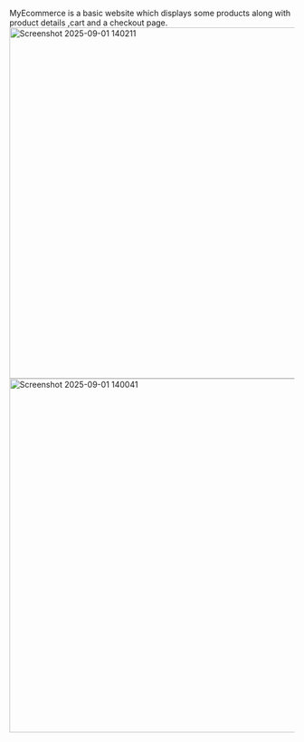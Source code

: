 MyEcommerce is a basic website which displays some products along with product details ,cart and a checkout page.
<img width="1340" height="620" alt="Screenshot 2025-09-01 140211" src="https://github.com/user-attachments/assets/9139500a-ec8c-417a-8338-a210a3b046b8" />
<img width="1349" height="625" alt="Screenshot 2025-09-01 140041" src="https://github.com/user-attachments/assets/48e151da-80bc-4bed-a471-86ea4d6c5bb5" />

